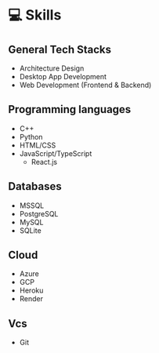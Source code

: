 # 💻 Skills

## General Tech Stacks
- Architecture Design
- Desktop App Development
- Web Development (Frontend & Backend)

## Programming languages
- C++
- Python
- HTML/CSS
- JavaScript/TypeScript
  - React.js


## Databases
- MSSQL
- PostgreSQL
- MySQL
- SQLite

## Cloud
- Azure
- GCP
- Heroku
- Render

## Vcs
- Git